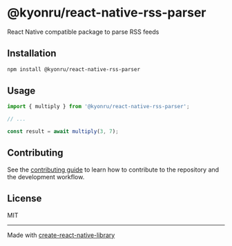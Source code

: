 # @kyonru/react-native-rss-parser

React Native compatible package to parse RSS feeds

## Installation

```sh
npm install @kyonru/react-native-rss-parser
```

## Usage

```js
import { multiply } from '@kyonru/react-native-rss-parser';

// ...

const result = await multiply(3, 7);
```

## Contributing

See the [contributing guide](CONTRIBUTING.md) to learn how to contribute to the repository and the development workflow.

## License

MIT

---

Made with [create-react-native-library](https://github.com/callstack/react-native-builder-bob)
